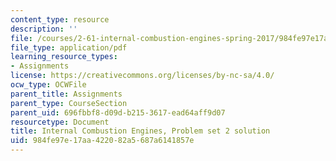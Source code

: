 ```yaml
---
content_type: resource
description: ''
file: /courses/2-61-internal-combustion-engines-spring-2017/984fe97e17aa422082a5687a6141857e_MIT2_61S17_ps2_soln.pdf
file_type: application/pdf
learning_resource_types:
- Assignments
license: https://creativecommons.org/licenses/by-nc-sa/4.0/
ocw_type: OCWFile
parent_title: Assignments
parent_type: CourseSection
parent_uid: 696fbbf8-d09d-b215-3617-ead64aff9d07
resourcetype: Document
title: Internal Combustion Engines, Problem set 2 solution
uid: 984fe97e-17aa-4220-82a5-687a6141857e
---
```

